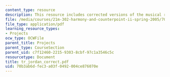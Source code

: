 ```yaml
---
content_type: resource
description: This resource includes corrected versions of the musical rhythms.
file: /media/courses/21m-302-harmony-and-counterpoint-ii-spring-2005/70b3ab6dfec3a03f0492004ce876070e_tr_jordan_correct.pdf
file_type: application/pdf
learning_resource_types:
- Projects
ocw_type: OCWFile
parent_title: Projects
parent_type: CourseSection
parent_uid: c7f12460-2215-9303-8cbf-97c1a3546c5c
resourcetype: Document
title: tr_jordan_correct.pdf
uid: 70b3ab6d-fec3-a03f-0492-004ce876070e
---
```

